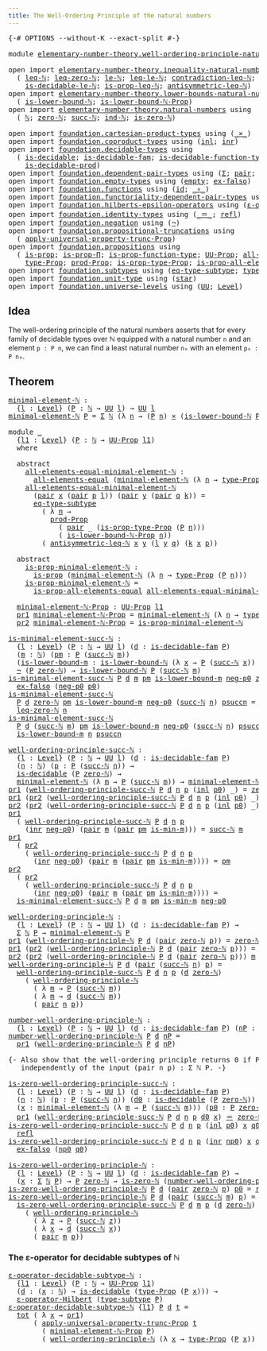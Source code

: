 ```yaml
---
title: The Well-Ordering Principle of the natural numbers
---
```


<pre class="Agda"><a id="76" class="Symbol">{-#</a> <a id="80" class="Keyword">OPTIONS</a> <a id="88" class="Pragma">--without-K</a> <a id="100" class="Pragma">--exact-split</a> <a id="114" class="Symbol">#-}</a>

<a id="119" class="Keyword">module</a> <a id="126" href="elementary-number-theory.well-ordering-principle-natural-numbers.html" class="Module">elementary-number-theory.well-ordering-principle-natural-numbers</a> <a id="191" class="Keyword">where</a>

<a id="198" class="Keyword">open</a> <a id="203" class="Keyword">import</a> <a id="210" href="elementary-number-theory.inequality-natural-numbers.html" class="Module">elementary-number-theory.inequality-natural-numbers</a> <a id="262" class="Keyword">using</a>
  <a id="270" class="Symbol">(</a> <a id="272" href="elementary-number-theory.inequality-natural-numbers.html#1662" class="Function">leq-ℕ</a><a id="277" class="Symbol">;</a> <a id="279" href="elementary-number-theory.inequality-natural-numbers.html#2294" class="Function">leq-zero-ℕ</a><a id="289" class="Symbol">;</a> <a id="291" href="elementary-number-theory.inequality-natural-numbers.html#2079" class="Function">le-ℕ</a><a id="295" class="Symbol">;</a> <a id="297" href="elementary-number-theory.inequality-natural-numbers.html#13281" class="Function">leq-le-ℕ</a><a id="305" class="Symbol">;</a> <a id="307" href="elementary-number-theory.inequality-natural-numbers.html#13013" class="Function">contradiction-leq-ℕ</a><a id="326" class="Symbol">;</a> <a id="328" href="elementary-number-theory.inequality-natural-numbers.html#3271" class="Function">is-decidable-leq-ℕ</a><a id="346" class="Symbol">;</a>
    <a id="352" href="elementary-number-theory.inequality-natural-numbers.html#12041" class="Function">is-decidable-le-ℕ</a><a id="369" class="Symbol">;</a> <a id="371" href="elementary-number-theory.inequality-natural-numbers.html#4090" class="Function">is-prop-leq-ℕ</a><a id="384" class="Symbol">;</a> <a id="386" href="elementary-number-theory.inequality-natural-numbers.html#4899" class="Function">antisymmetric-leq-ℕ</a><a id="405" class="Symbol">)</a>
<a id="407" class="Keyword">open</a> <a id="412" class="Keyword">import</a> <a id="419" href="elementary-number-theory.lower-bounds-natural-numbers.html" class="Module">elementary-number-theory.lower-bounds-natural-numbers</a> <a id="473" class="Keyword">using</a>
  <a id="481" class="Symbol">(</a> <a id="483" href="elementary-number-theory.lower-bounds-natural-numbers.html#740" class="Function">is-lower-bound-ℕ</a><a id="499" class="Symbol">;</a> <a id="501" href="elementary-number-theory.lower-bounds-natural-numbers.html#1155" class="Function">is-lower-bound-ℕ-Prop</a><a id="522" class="Symbol">)</a>
<a id="524" class="Keyword">open</a> <a id="529" class="Keyword">import</a> <a id="536" href="elementary-number-theory.natural-numbers.html" class="Module">elementary-number-theory.natural-numbers</a> <a id="577" class="Keyword">using</a>
  <a id="585" class="Symbol">(</a> <a id="587" href="elementary-number-theory.natural-numbers.html#1548" class="Datatype">ℕ</a><a id="588" class="Symbol">;</a> <a id="590" href="elementary-number-theory.natural-numbers.html#1569" class="InductiveConstructor">zero-ℕ</a><a id="596" class="Symbol">;</a> <a id="598" href="elementary-number-theory.natural-numbers.html#1582" class="InductiveConstructor">succ-ℕ</a><a id="604" class="Symbol">;</a> <a id="606" href="elementary-number-theory.natural-numbers.html#2371" class="Function">ind-ℕ</a><a id="611" class="Symbol">;</a> <a id="613" href="elementary-number-theory.natural-numbers.html#1846" class="Function">is-zero-ℕ</a><a id="622" class="Symbol">)</a>
  
<a id="627" class="Keyword">open</a> <a id="632" class="Keyword">import</a> <a id="639" href="foundation.cartesian-product-types.html" class="Module">foundation.cartesian-product-types</a> <a id="674" class="Keyword">using</a> <a id="680" class="Symbol">(</a><a id="681" href="foundation-core.cartesian-product-types.html#590" class="Function Operator">_×_</a><a id="684" class="Symbol">)</a>
<a id="686" class="Keyword">open</a> <a id="691" class="Keyword">import</a> <a id="698" href="foundation.coproduct-types.html" class="Module">foundation.coproduct-types</a> <a id="725" class="Keyword">using</a> <a id="731" class="Symbol">(</a><a id="732" href="foundation.coproduct-types.html#1249" class="InductiveConstructor">inl</a><a id="735" class="Symbol">;</a> <a id="737" href="foundation.coproduct-types.html#1267" class="InductiveConstructor">inr</a><a id="740" class="Symbol">)</a>
<a id="742" class="Keyword">open</a> <a id="747" class="Keyword">import</a> <a id="754" href="foundation.decidable-types.html" class="Module">foundation.decidable-types</a> <a id="781" class="Keyword">using</a>
  <a id="789" class="Symbol">(</a> <a id="791" href="foundation.decidable-types.html#1915" class="Function">is-decidable</a><a id="803" class="Symbol">;</a> <a id="805" href="foundation.decidable-types.html#1988" class="Function">is-decidable-fam</a><a id="821" class="Symbol">;</a> <a id="823" href="foundation.decidable-types.html#3975" class="Function">is-decidable-function-type</a><a id="849" class="Symbol">;</a>
    <a id="855" href="foundation.decidable-types.html#3314" class="Function">is-decidable-prod</a><a id="872" class="Symbol">)</a>
<a id="874" class="Keyword">open</a> <a id="879" class="Keyword">import</a> <a id="886" href="foundation.dependent-pair-types.html" class="Module">foundation.dependent-pair-types</a> <a id="918" class="Keyword">using</a> <a id="924" class="Symbol">(</a><a id="925" href="foundation-core.dependent-pair-types.html#515" class="Record">Σ</a><a id="926" class="Symbol">;</a> <a id="928" href="foundation-core.dependent-pair-types.html#588" class="InductiveConstructor">pair</a><a id="932" class="Symbol">;</a> <a id="934" href="foundation-core.dependent-pair-types.html#605" class="Field">pr1</a><a id="937" class="Symbol">;</a> <a id="939" href="foundation-core.dependent-pair-types.html#617" class="Field">pr2</a><a id="942" class="Symbol">)</a>
<a id="944" class="Keyword">open</a> <a id="949" class="Keyword">import</a> <a id="956" href="foundation.empty-types.html" class="Module">foundation.empty-types</a> <a id="979" class="Keyword">using</a> <a id="985" class="Symbol">(</a><a id="986" href="foundation-core.empty-types.html#1057" class="Datatype">empty</a><a id="991" class="Symbol">;</a> <a id="993" href="foundation-core.empty-types.html#1160" class="Function">ex-falso</a><a id="1001" class="Symbol">)</a>
<a id="1003" class="Keyword">open</a> <a id="1008" class="Keyword">import</a> <a id="1015" href="foundation.functions.html" class="Module">foundation.functions</a> <a id="1036" class="Keyword">using</a> <a id="1042" class="Symbol">(</a><a id="1043" href="foundation-core.functions.html#322" class="Function">id</a><a id="1045" class="Symbol">;</a> <a id="1047" href="foundation-core.functions.html#420" class="Function Operator">_∘_</a><a id="1050" class="Symbol">)</a>
<a id="1052" class="Keyword">open</a> <a id="1057" class="Keyword">import</a> <a id="1064" href="foundation.functoriality-dependent-pair-types.html" class="Module">foundation.functoriality-dependent-pair-types</a> <a id="1110" class="Keyword">using</a> <a id="1116" class="Symbol">(</a><a id="1117" href="foundation-core.functoriality-dependent-pair-types.html#1913" class="Function">tot</a><a id="1120" class="Symbol">)</a>
<a id="1122" class="Keyword">open</a> <a id="1127" class="Keyword">import</a> <a id="1134" href="foundation.hilberts-epsilon-operators.html" class="Module">foundation.hilberts-epsilon-operators</a> <a id="1172" class="Keyword">using</a> <a id="1178" class="Symbol">(</a><a id="1179" href="foundation.hilberts-epsilon-operators.html#675" class="Function">ε-operator-Hilbert</a><a id="1197" class="Symbol">)</a>
<a id="1199" class="Keyword">open</a> <a id="1204" class="Keyword">import</a> <a id="1211" href="foundation.identity-types.html" class="Module">foundation.identity-types</a> <a id="1237" class="Keyword">using</a> <a id="1243" class="Symbol">(</a><a id="1244" href="foundation-core.identity-types.html#1865" class="Function Operator">_＝_</a><a id="1247" class="Symbol">;</a> <a id="1249" href="foundation-core.identity-types.html#1820" class="InductiveConstructor">refl</a><a id="1253" class="Symbol">)</a>
<a id="1255" class="Keyword">open</a> <a id="1260" class="Keyword">import</a> <a id="1267" href="foundation.negation.html" class="Module">foundation.negation</a> <a id="1287" class="Keyword">using</a> <a id="1293" class="Symbol">(</a><a id="1294" href="foundation-core.negation.html#465" class="Function">¬</a><a id="1295" class="Symbol">)</a>
<a id="1297" class="Keyword">open</a> <a id="1302" class="Keyword">import</a> <a id="1309" href="foundation.propositional-truncations.html" class="Module">foundation.propositional-truncations</a> <a id="1346" class="Keyword">using</a>
  <a id="1354" class="Symbol">(</a> <a id="1356" href="foundation.propositional-truncations.html#5775" class="Function">apply-universal-property-trunc-Prop</a><a id="1391" class="Symbol">)</a>
<a id="1393" class="Keyword">open</a> <a id="1398" class="Keyword">import</a> <a id="1405" href="foundation.propositions.html" class="Module">foundation.propositions</a> <a id="1429" class="Keyword">using</a>
  <a id="1437" class="Symbol">(</a> <a id="1439" href="foundation-core.propositions.html#1309" class="Function">is-prop</a><a id="1446" class="Symbol">;</a> <a id="1448" href="foundation-core.propositions.html#6158" class="Function">is-prop-Π</a><a id="1457" class="Symbol">;</a> <a id="1459" href="foundation-core.propositions.html#7833" class="Function">is-prop-function-type</a><a id="1480" class="Symbol">;</a> <a id="1482" href="foundation-core.propositions.html#1393" class="Function">UU-Prop</a><a id="1489" class="Symbol">;</a> <a id="1491" href="foundation-core.propositions.html#2206" class="Function">all-elements-equal</a><a id="1509" class="Symbol">;</a>
    <a id="1515" href="foundation-core.propositions.html#1495" class="Function">type-Prop</a><a id="1524" class="Symbol">;</a> <a id="1526" href="foundation-core.propositions.html#5874" class="Function">prod-Prop</a><a id="1535" class="Symbol">;</a> <a id="1537" href="foundation-core.propositions.html#1562" class="Function">is-prop-type-Prop</a><a id="1554" class="Symbol">;</a> <a id="1556" href="foundation-core.propositions.html#2405" class="Function">is-prop-all-elements-equal</a><a id="1582" class="Symbol">)</a>
<a id="1584" class="Keyword">open</a> <a id="1589" class="Keyword">import</a> <a id="1596" href="foundation.subtypes.html" class="Module">foundation.subtypes</a> <a id="1616" class="Keyword">using</a> <a id="1622" class="Symbol">(</a><a id="1623" href="foundation-core.subtypes.html#3455" class="Function">eq-type-subtype</a><a id="1638" class="Symbol">;</a> <a id="1640" href="foundation-core.subtypes.html#2619" class="Function">type-subtype</a><a id="1652" class="Symbol">)</a>
<a id="1654" class="Keyword">open</a> <a id="1659" class="Keyword">import</a> <a id="1666" href="foundation.unit-type.html" class="Module">foundation.unit-type</a> <a id="1687" class="Keyword">using</a> <a id="1693" class="Symbol">(</a><a id="1694" href="foundation.unit-type.html#1108" class="InductiveConstructor">star</a><a id="1698" class="Symbol">)</a>
<a id="1700" class="Keyword">open</a> <a id="1705" class="Keyword">import</a> <a id="1712" href="foundation.universe-levels.html" class="Module">foundation.universe-levels</a> <a id="1739" class="Keyword">using</a> <a id="1745" class="Symbol">(</a><a id="1746" href="foundation-core.universe-levels.html#235" class="Primitive">UU</a><a id="1748" class="Symbol">;</a> <a id="1750" href="Agda.Primitive.html#597" class="Postulate">Level</a><a id="1755" class="Symbol">)</a>
</pre>
## Idea

The well-ordering principle of the natural numbers asserts that for every family of decidable types over ℕ equipped with a natural number `n` and an element `p : P n`, we can find a least natural number `n₀` with an element `p₀ : P n₀`. 

## Theorem

<pre class="Agda"><a id="minimal-element-ℕ"></a><a id="2030" href="elementary-number-theory.well-ordering-principle-natural-numbers.html#2030" class="Function">minimal-element-ℕ</a> <a id="2048" class="Symbol">:</a>
  <a id="2052" class="Symbol">{</a><a id="2053" href="elementary-number-theory.well-ordering-principle-natural-numbers.html#2053" class="Bound">l</a> <a id="2055" class="Symbol">:</a> <a id="2057" href="Agda.Primitive.html#597" class="Postulate">Level</a><a id="2062" class="Symbol">}</a> <a id="2064" class="Symbol">(</a><a id="2065" href="elementary-number-theory.well-ordering-principle-natural-numbers.html#2065" class="Bound">P</a> <a id="2067" class="Symbol">:</a> <a id="2069" href="elementary-number-theory.natural-numbers.html#1548" class="Datatype">ℕ</a> <a id="2071" class="Symbol">→</a> <a id="2073" href="foundation-core.universe-levels.html#235" class="Primitive">UU</a> <a id="2076" href="elementary-number-theory.well-ordering-principle-natural-numbers.html#2053" class="Bound">l</a><a id="2077" class="Symbol">)</a> <a id="2079" class="Symbol">→</a> <a id="2081" href="foundation-core.universe-levels.html#235" class="Primitive">UU</a> <a id="2084" href="elementary-number-theory.well-ordering-principle-natural-numbers.html#2053" class="Bound">l</a>
<a id="2086" href="elementary-number-theory.well-ordering-principle-natural-numbers.html#2030" class="Function">minimal-element-ℕ</a> <a id="2104" href="elementary-number-theory.well-ordering-principle-natural-numbers.html#2104" class="Bound">P</a> <a id="2106" class="Symbol">=</a> <a id="2108" href="foundation-core.dependent-pair-types.html#515" class="Record">Σ</a> <a id="2110" href="elementary-number-theory.natural-numbers.html#1548" class="Datatype">ℕ</a> <a id="2112" class="Symbol">(λ</a> <a id="2115" href="elementary-number-theory.well-ordering-principle-natural-numbers.html#2115" class="Bound">n</a> <a id="2117" class="Symbol">→</a> <a id="2119" class="Symbol">(</a><a id="2120" href="elementary-number-theory.well-ordering-principle-natural-numbers.html#2104" class="Bound">P</a> <a id="2122" href="elementary-number-theory.well-ordering-principle-natural-numbers.html#2115" class="Bound">n</a><a id="2123" class="Symbol">)</a> <a id="2125" href="foundation-core.cartesian-product-types.html#590" class="Function Operator">×</a> <a id="2127" class="Symbol">(</a><a id="2128" href="elementary-number-theory.lower-bounds-natural-numbers.html#740" class="Function">is-lower-bound-ℕ</a> <a id="2145" href="elementary-number-theory.well-ordering-principle-natural-numbers.html#2104" class="Bound">P</a> <a id="2147" href="elementary-number-theory.well-ordering-principle-natural-numbers.html#2115" class="Bound">n</a><a id="2148" class="Symbol">))</a>

<a id="2152" class="Keyword">module</a> <a id="2159" href="elementary-number-theory.well-ordering-principle-natural-numbers.html#2159" class="Module">_</a>
  <a id="2163" class="Symbol">{</a><a id="2164" href="elementary-number-theory.well-ordering-principle-natural-numbers.html#2164" class="Bound">l1</a> <a id="2167" class="Symbol">:</a> <a id="2169" href="Agda.Primitive.html#597" class="Postulate">Level</a><a id="2174" class="Symbol">}</a> <a id="2176" class="Symbol">(</a><a id="2177" href="elementary-number-theory.well-ordering-principle-natural-numbers.html#2177" class="Bound">P</a> <a id="2179" class="Symbol">:</a> <a id="2181" href="elementary-number-theory.natural-numbers.html#1548" class="Datatype">ℕ</a> <a id="2183" class="Symbol">→</a> <a id="2185" href="foundation-core.propositions.html#1393" class="Function">UU-Prop</a> <a id="2193" href="elementary-number-theory.well-ordering-principle-natural-numbers.html#2164" class="Bound">l1</a><a id="2195" class="Symbol">)</a>
  <a id="2199" class="Keyword">where</a>

  <a id="2208" class="Keyword">abstract</a>
    <a id="2221" href="elementary-number-theory.well-ordering-principle-natural-numbers.html#2221" class="Function">all-elements-equal-minimal-element-ℕ</a> <a id="2258" class="Symbol">:</a>
      <a id="2266" href="foundation-core.propositions.html#2206" class="Function">all-elements-equal</a> <a id="2285" class="Symbol">(</a><a id="2286" href="elementary-number-theory.well-ordering-principle-natural-numbers.html#2030" class="Function">minimal-element-ℕ</a> <a id="2304" class="Symbol">(λ</a> <a id="2307" href="elementary-number-theory.well-ordering-principle-natural-numbers.html#2307" class="Bound">n</a> <a id="2309" class="Symbol">→</a> <a id="2311" href="foundation-core.propositions.html#1495" class="Function">type-Prop</a> <a id="2321" class="Symbol">(</a><a id="2322" href="elementary-number-theory.well-ordering-principle-natural-numbers.html#2177" class="Bound">P</a> <a id="2324" href="elementary-number-theory.well-ordering-principle-natural-numbers.html#2307" class="Bound">n</a><a id="2325" class="Symbol">)))</a>
    <a id="2333" href="elementary-number-theory.well-ordering-principle-natural-numbers.html#2221" class="Function">all-elements-equal-minimal-element-ℕ</a>
      <a id="2376" class="Symbol">(</a><a id="2377" href="foundation-core.dependent-pair-types.html#588" class="InductiveConstructor">pair</a> <a id="2382" href="elementary-number-theory.well-ordering-principle-natural-numbers.html#2382" class="Bound">x</a> <a id="2384" class="Symbol">(</a><a id="2385" href="foundation-core.dependent-pair-types.html#588" class="InductiveConstructor">pair</a> <a id="2390" href="elementary-number-theory.well-ordering-principle-natural-numbers.html#2390" class="Bound">p</a> <a id="2392" href="elementary-number-theory.well-ordering-principle-natural-numbers.html#2392" class="Bound">l</a><a id="2393" class="Symbol">))</a> <a id="2396" class="Symbol">(</a><a id="2397" href="foundation-core.dependent-pair-types.html#588" class="InductiveConstructor">pair</a> <a id="2402" href="elementary-number-theory.well-ordering-principle-natural-numbers.html#2402" class="Bound">y</a> <a id="2404" class="Symbol">(</a><a id="2405" href="foundation-core.dependent-pair-types.html#588" class="InductiveConstructor">pair</a> <a id="2410" href="elementary-number-theory.well-ordering-principle-natural-numbers.html#2410" class="Bound">q</a> <a id="2412" href="elementary-number-theory.well-ordering-principle-natural-numbers.html#2412" class="Bound">k</a><a id="2413" class="Symbol">))</a> <a id="2416" class="Symbol">=</a>
      <a id="2424" href="foundation-core.subtypes.html#3455" class="Function">eq-type-subtype</a>
        <a id="2448" class="Symbol">(</a> <a id="2450" class="Symbol">λ</a> <a id="2452" href="elementary-number-theory.well-ordering-principle-natural-numbers.html#2452" class="Bound">n</a> <a id="2454" class="Symbol">→</a>
          <a id="2466" href="foundation-core.propositions.html#5874" class="Function">prod-Prop</a>
            <a id="2488" class="Symbol">(</a> <a id="2490" href="foundation-core.dependent-pair-types.html#588" class="InductiveConstructor">pair</a> <a id="2495" class="Symbol">_</a> <a id="2497" class="Symbol">(</a><a id="2498" href="foundation-core.propositions.html#1562" class="Function">is-prop-type-Prop</a> <a id="2516" class="Symbol">(</a><a id="2517" href="elementary-number-theory.well-ordering-principle-natural-numbers.html#2177" class="Bound">P</a> <a id="2519" href="elementary-number-theory.well-ordering-principle-natural-numbers.html#2452" class="Bound">n</a><a id="2520" class="Symbol">)))</a>
            <a id="2536" class="Symbol">(</a> <a id="2538" href="elementary-number-theory.lower-bounds-natural-numbers.html#1155" class="Function">is-lower-bound-ℕ-Prop</a> <a id="2560" href="elementary-number-theory.well-ordering-principle-natural-numbers.html#2452" class="Bound">n</a><a id="2561" class="Symbol">))</a>
        <a id="2572" class="Symbol">(</a> <a id="2574" href="elementary-number-theory.inequality-natural-numbers.html#4899" class="Function">antisymmetric-leq-ℕ</a> <a id="2594" href="elementary-number-theory.well-ordering-principle-natural-numbers.html#2382" class="Bound">x</a> <a id="2596" href="elementary-number-theory.well-ordering-principle-natural-numbers.html#2402" class="Bound">y</a> <a id="2598" class="Symbol">(</a><a id="2599" href="elementary-number-theory.well-ordering-principle-natural-numbers.html#2392" class="Bound">l</a> <a id="2601" href="elementary-number-theory.well-ordering-principle-natural-numbers.html#2402" class="Bound">y</a> <a id="2603" href="elementary-number-theory.well-ordering-principle-natural-numbers.html#2410" class="Bound">q</a><a id="2604" class="Symbol">)</a> <a id="2606" class="Symbol">(</a><a id="2607" href="elementary-number-theory.well-ordering-principle-natural-numbers.html#2412" class="Bound">k</a> <a id="2609" href="elementary-number-theory.well-ordering-principle-natural-numbers.html#2382" class="Bound">x</a> <a id="2611" href="elementary-number-theory.well-ordering-principle-natural-numbers.html#2390" class="Bound">p</a><a id="2612" class="Symbol">))</a>

  <a id="2618" class="Keyword">abstract</a>
    <a id="2631" href="elementary-number-theory.well-ordering-principle-natural-numbers.html#2631" class="Function">is-prop-minimal-element-ℕ</a> <a id="2657" class="Symbol">:</a>
      <a id="2665" href="foundation-core.propositions.html#1309" class="Function">is-prop</a> <a id="2673" class="Symbol">(</a><a id="2674" href="elementary-number-theory.well-ordering-principle-natural-numbers.html#2030" class="Function">minimal-element-ℕ</a> <a id="2692" class="Symbol">(λ</a> <a id="2695" href="elementary-number-theory.well-ordering-principle-natural-numbers.html#2695" class="Bound">n</a> <a id="2697" class="Symbol">→</a> <a id="2699" href="foundation-core.propositions.html#1495" class="Function">type-Prop</a> <a id="2709" class="Symbol">(</a><a id="2710" href="elementary-number-theory.well-ordering-principle-natural-numbers.html#2177" class="Bound">P</a> <a id="2712" href="elementary-number-theory.well-ordering-principle-natural-numbers.html#2695" class="Bound">n</a><a id="2713" class="Symbol">)))</a>
    <a id="2721" href="elementary-number-theory.well-ordering-principle-natural-numbers.html#2631" class="Function">is-prop-minimal-element-ℕ</a> <a id="2747" class="Symbol">=</a>
      <a id="2755" href="foundation-core.propositions.html#2405" class="Function">is-prop-all-elements-equal</a> <a id="2782" href="elementary-number-theory.well-ordering-principle-natural-numbers.html#2221" class="Function">all-elements-equal-minimal-element-ℕ</a>

  <a id="2822" href="elementary-number-theory.well-ordering-principle-natural-numbers.html#2822" class="Function">minimal-element-ℕ-Prop</a> <a id="2845" class="Symbol">:</a> <a id="2847" href="foundation-core.propositions.html#1393" class="Function">UU-Prop</a> <a id="2855" href="elementary-number-theory.well-ordering-principle-natural-numbers.html#2164" class="Bound">l1</a>
  <a id="2860" href="foundation-core.dependent-pair-types.html#605" class="Field">pr1</a> <a id="2864" href="elementary-number-theory.well-ordering-principle-natural-numbers.html#2822" class="Function">minimal-element-ℕ-Prop</a> <a id="2887" class="Symbol">=</a> <a id="2889" href="elementary-number-theory.well-ordering-principle-natural-numbers.html#2030" class="Function">minimal-element-ℕ</a> <a id="2907" class="Symbol">(λ</a> <a id="2910" href="elementary-number-theory.well-ordering-principle-natural-numbers.html#2910" class="Bound">n</a> <a id="2912" class="Symbol">→</a> <a id="2914" href="foundation-core.propositions.html#1495" class="Function">type-Prop</a> <a id="2924" class="Symbol">(</a><a id="2925" href="elementary-number-theory.well-ordering-principle-natural-numbers.html#2177" class="Bound">P</a> <a id="2927" href="elementary-number-theory.well-ordering-principle-natural-numbers.html#2910" class="Bound">n</a><a id="2928" class="Symbol">))</a>
  <a id="2933" href="foundation-core.dependent-pair-types.html#617" class="Field">pr2</a> <a id="2937" href="elementary-number-theory.well-ordering-principle-natural-numbers.html#2822" class="Function">minimal-element-ℕ-Prop</a> <a id="2960" class="Symbol">=</a> <a id="2962" href="elementary-number-theory.well-ordering-principle-natural-numbers.html#2631" class="Function">is-prop-minimal-element-ℕ</a>

<a id="is-minimal-element-succ-ℕ"></a><a id="2989" href="elementary-number-theory.well-ordering-principle-natural-numbers.html#2989" class="Function">is-minimal-element-succ-ℕ</a> <a id="3015" class="Symbol">:</a>
  <a id="3019" class="Symbol">{</a><a id="3020" href="elementary-number-theory.well-ordering-principle-natural-numbers.html#3020" class="Bound">l</a> <a id="3022" class="Symbol">:</a> <a id="3024" href="Agda.Primitive.html#597" class="Postulate">Level</a><a id="3029" class="Symbol">}</a> <a id="3031" class="Symbol">(</a><a id="3032" href="elementary-number-theory.well-ordering-principle-natural-numbers.html#3032" class="Bound">P</a> <a id="3034" class="Symbol">:</a> <a id="3036" href="elementary-number-theory.natural-numbers.html#1548" class="Datatype">ℕ</a> <a id="3038" class="Symbol">→</a> <a id="3040" href="foundation-core.universe-levels.html#235" class="Primitive">UU</a> <a id="3043" href="elementary-number-theory.well-ordering-principle-natural-numbers.html#3020" class="Bound">l</a><a id="3044" class="Symbol">)</a> <a id="3046" class="Symbol">(</a><a id="3047" href="elementary-number-theory.well-ordering-principle-natural-numbers.html#3047" class="Bound">d</a> <a id="3049" class="Symbol">:</a> <a id="3051" href="foundation.decidable-types.html#1988" class="Function">is-decidable-fam</a> <a id="3068" href="elementary-number-theory.well-ordering-principle-natural-numbers.html#3032" class="Bound">P</a><a id="3069" class="Symbol">)</a>
  <a id="3073" class="Symbol">(</a><a id="3074" href="elementary-number-theory.well-ordering-principle-natural-numbers.html#3074" class="Bound">m</a> <a id="3076" class="Symbol">:</a> <a id="3078" href="elementary-number-theory.natural-numbers.html#1548" class="Datatype">ℕ</a><a id="3079" class="Symbol">)</a> <a id="3081" class="Symbol">(</a><a id="3082" href="elementary-number-theory.well-ordering-principle-natural-numbers.html#3082" class="Bound">pm</a> <a id="3085" class="Symbol">:</a> <a id="3087" href="elementary-number-theory.well-ordering-principle-natural-numbers.html#3032" class="Bound">P</a> <a id="3089" class="Symbol">(</a><a id="3090" href="elementary-number-theory.natural-numbers.html#1582" class="InductiveConstructor">succ-ℕ</a> <a id="3097" href="elementary-number-theory.well-ordering-principle-natural-numbers.html#3074" class="Bound">m</a><a id="3098" class="Symbol">))</a>
  <a id="3103" class="Symbol">(</a><a id="3104" href="elementary-number-theory.well-ordering-principle-natural-numbers.html#3104" class="Bound">is-lower-bound-m</a> <a id="3121" class="Symbol">:</a> <a id="3123" href="elementary-number-theory.lower-bounds-natural-numbers.html#740" class="Function">is-lower-bound-ℕ</a> <a id="3140" class="Symbol">(λ</a> <a id="3143" href="elementary-number-theory.well-ordering-principle-natural-numbers.html#3143" class="Bound">x</a> <a id="3145" class="Symbol">→</a> <a id="3147" href="elementary-number-theory.well-ordering-principle-natural-numbers.html#3032" class="Bound">P</a> <a id="3149" class="Symbol">(</a><a id="3150" href="elementary-number-theory.natural-numbers.html#1582" class="InductiveConstructor">succ-ℕ</a> <a id="3157" href="elementary-number-theory.well-ordering-principle-natural-numbers.html#3143" class="Bound">x</a><a id="3158" class="Symbol">))</a> <a id="3161" href="elementary-number-theory.well-ordering-principle-natural-numbers.html#3074" class="Bound">m</a><a id="3162" class="Symbol">)</a> <a id="3164" class="Symbol">→</a>
  <a id="3168" href="foundation-core.negation.html#465" class="Function">¬</a> <a id="3170" class="Symbol">(</a><a id="3171" href="elementary-number-theory.well-ordering-principle-natural-numbers.html#3032" class="Bound">P</a> <a id="3173" href="elementary-number-theory.natural-numbers.html#1569" class="InductiveConstructor">zero-ℕ</a><a id="3179" class="Symbol">)</a> <a id="3181" class="Symbol">→</a> <a id="3183" href="elementary-number-theory.lower-bounds-natural-numbers.html#740" class="Function">is-lower-bound-ℕ</a> <a id="3200" href="elementary-number-theory.well-ordering-principle-natural-numbers.html#3032" class="Bound">P</a> <a id="3202" class="Symbol">(</a><a id="3203" href="elementary-number-theory.natural-numbers.html#1582" class="InductiveConstructor">succ-ℕ</a> <a id="3210" href="elementary-number-theory.well-ordering-principle-natural-numbers.html#3074" class="Bound">m</a><a id="3211" class="Symbol">)</a>
<a id="3213" href="elementary-number-theory.well-ordering-principle-natural-numbers.html#2989" class="Function">is-minimal-element-succ-ℕ</a> <a id="3239" href="elementary-number-theory.well-ordering-principle-natural-numbers.html#3239" class="Bound">P</a> <a id="3241" href="elementary-number-theory.well-ordering-principle-natural-numbers.html#3241" class="Bound">d</a> <a id="3243" href="elementary-number-theory.well-ordering-principle-natural-numbers.html#3243" class="Bound">m</a> <a id="3245" href="elementary-number-theory.well-ordering-principle-natural-numbers.html#3245" class="Bound">pm</a> <a id="3248" href="elementary-number-theory.well-ordering-principle-natural-numbers.html#3248" class="Bound">is-lower-bound-m</a> <a id="3265" href="elementary-number-theory.well-ordering-principle-natural-numbers.html#3265" class="Bound">neg-p0</a> <a id="3272" href="elementary-number-theory.natural-numbers.html#1569" class="InductiveConstructor">zero-ℕ</a> <a id="3279" href="elementary-number-theory.well-ordering-principle-natural-numbers.html#3279" class="Bound">p0</a> <a id="3282" class="Symbol">=</a>
  <a id="3286" href="foundation-core.empty-types.html#1160" class="Function">ex-falso</a> <a id="3295" class="Symbol">(</a><a id="3296" href="elementary-number-theory.well-ordering-principle-natural-numbers.html#3265" class="Bound">neg-p0</a> <a id="3303" href="elementary-number-theory.well-ordering-principle-natural-numbers.html#3279" class="Bound">p0</a><a id="3305" class="Symbol">)</a>
<a id="3307" href="elementary-number-theory.well-ordering-principle-natural-numbers.html#2989" class="Function">is-minimal-element-succ-ℕ</a>
  <a id="3335" href="elementary-number-theory.well-ordering-principle-natural-numbers.html#3335" class="Bound">P</a> <a id="3337" href="elementary-number-theory.well-ordering-principle-natural-numbers.html#3337" class="Bound">d</a> <a id="3339" href="elementary-number-theory.natural-numbers.html#1569" class="InductiveConstructor">zero-ℕ</a> <a id="3346" href="elementary-number-theory.well-ordering-principle-natural-numbers.html#3346" class="Bound">pm</a> <a id="3349" href="elementary-number-theory.well-ordering-principle-natural-numbers.html#3349" class="Bound">is-lower-bound-m</a> <a id="3366" href="elementary-number-theory.well-ordering-principle-natural-numbers.html#3366" class="Bound">neg-p0</a> <a id="3373" class="Symbol">(</a><a id="3374" href="elementary-number-theory.natural-numbers.html#1582" class="InductiveConstructor">succ-ℕ</a> <a id="3381" href="elementary-number-theory.well-ordering-principle-natural-numbers.html#3381" class="Bound">n</a><a id="3382" class="Symbol">)</a> <a id="3384" href="elementary-number-theory.well-ordering-principle-natural-numbers.html#3384" class="Bound">psuccn</a> <a id="3391" class="Symbol">=</a>
  <a id="3395" href="elementary-number-theory.inequality-natural-numbers.html#2294" class="Function">leq-zero-ℕ</a> <a id="3406" href="elementary-number-theory.well-ordering-principle-natural-numbers.html#3381" class="Bound">n</a>
<a id="3408" href="elementary-number-theory.well-ordering-principle-natural-numbers.html#2989" class="Function">is-minimal-element-succ-ℕ</a>
  <a id="3436" href="elementary-number-theory.well-ordering-principle-natural-numbers.html#3436" class="Bound">P</a> <a id="3438" href="elementary-number-theory.well-ordering-principle-natural-numbers.html#3438" class="Bound">d</a> <a id="3440" class="Symbol">(</a><a id="3441" href="elementary-number-theory.natural-numbers.html#1582" class="InductiveConstructor">succ-ℕ</a> <a id="3448" href="elementary-number-theory.well-ordering-principle-natural-numbers.html#3448" class="Bound">m</a><a id="3449" class="Symbol">)</a> <a id="3451" href="elementary-number-theory.well-ordering-principle-natural-numbers.html#3451" class="Bound">pm</a> <a id="3454" href="elementary-number-theory.well-ordering-principle-natural-numbers.html#3454" class="Bound">is-lower-bound-m</a> <a id="3471" href="elementary-number-theory.well-ordering-principle-natural-numbers.html#3471" class="Bound">neg-p0</a> <a id="3478" class="Symbol">(</a><a id="3479" href="elementary-number-theory.natural-numbers.html#1582" class="InductiveConstructor">succ-ℕ</a> <a id="3486" href="elementary-number-theory.well-ordering-principle-natural-numbers.html#3486" class="Bound">n</a><a id="3487" class="Symbol">)</a> <a id="3489" href="elementary-number-theory.well-ordering-principle-natural-numbers.html#3489" class="Bound">psuccn</a> <a id="3496" class="Symbol">=</a>
  <a id="3500" href="elementary-number-theory.well-ordering-principle-natural-numbers.html#3454" class="Bound">is-lower-bound-m</a> <a id="3517" href="elementary-number-theory.well-ordering-principle-natural-numbers.html#3486" class="Bound">n</a> <a id="3519" href="elementary-number-theory.well-ordering-principle-natural-numbers.html#3489" class="Bound">psuccn</a>

<a id="well-ordering-principle-succ-ℕ"></a><a id="3527" href="elementary-number-theory.well-ordering-principle-natural-numbers.html#3527" class="Function">well-ordering-principle-succ-ℕ</a> <a id="3558" class="Symbol">:</a>
  <a id="3562" class="Symbol">{</a><a id="3563" href="elementary-number-theory.well-ordering-principle-natural-numbers.html#3563" class="Bound">l</a> <a id="3565" class="Symbol">:</a> <a id="3567" href="Agda.Primitive.html#597" class="Postulate">Level</a><a id="3572" class="Symbol">}</a> <a id="3574" class="Symbol">(</a><a id="3575" href="elementary-number-theory.well-ordering-principle-natural-numbers.html#3575" class="Bound">P</a> <a id="3577" class="Symbol">:</a> <a id="3579" href="elementary-number-theory.natural-numbers.html#1548" class="Datatype">ℕ</a> <a id="3581" class="Symbol">→</a> <a id="3583" href="foundation-core.universe-levels.html#235" class="Primitive">UU</a> <a id="3586" href="elementary-number-theory.well-ordering-principle-natural-numbers.html#3563" class="Bound">l</a><a id="3587" class="Symbol">)</a> <a id="3589" class="Symbol">(</a><a id="3590" href="elementary-number-theory.well-ordering-principle-natural-numbers.html#3590" class="Bound">d</a> <a id="3592" class="Symbol">:</a> <a id="3594" href="foundation.decidable-types.html#1988" class="Function">is-decidable-fam</a> <a id="3611" href="elementary-number-theory.well-ordering-principle-natural-numbers.html#3575" class="Bound">P</a><a id="3612" class="Symbol">)</a>
  <a id="3616" class="Symbol">(</a><a id="3617" href="elementary-number-theory.well-ordering-principle-natural-numbers.html#3617" class="Bound">n</a> <a id="3619" class="Symbol">:</a> <a id="3621" href="elementary-number-theory.natural-numbers.html#1548" class="Datatype">ℕ</a><a id="3622" class="Symbol">)</a> <a id="3624" class="Symbol">(</a><a id="3625" href="elementary-number-theory.well-ordering-principle-natural-numbers.html#3625" class="Bound">p</a> <a id="3627" class="Symbol">:</a> <a id="3629" href="elementary-number-theory.well-ordering-principle-natural-numbers.html#3575" class="Bound">P</a> <a id="3631" class="Symbol">(</a><a id="3632" href="elementary-number-theory.natural-numbers.html#1582" class="InductiveConstructor">succ-ℕ</a> <a id="3639" href="elementary-number-theory.well-ordering-principle-natural-numbers.html#3617" class="Bound">n</a><a id="3640" class="Symbol">))</a> <a id="3643" class="Symbol">→</a>
  <a id="3647" href="foundation.decidable-types.html#1915" class="Function">is-decidable</a> <a id="3660" class="Symbol">(</a><a id="3661" href="elementary-number-theory.well-ordering-principle-natural-numbers.html#3575" class="Bound">P</a> <a id="3663" href="elementary-number-theory.natural-numbers.html#1569" class="InductiveConstructor">zero-ℕ</a><a id="3669" class="Symbol">)</a> <a id="3671" class="Symbol">→</a>
  <a id="3675" href="elementary-number-theory.well-ordering-principle-natural-numbers.html#2030" class="Function">minimal-element-ℕ</a> <a id="3693" class="Symbol">(λ</a> <a id="3696" href="elementary-number-theory.well-ordering-principle-natural-numbers.html#3696" class="Bound">m</a> <a id="3698" class="Symbol">→</a> <a id="3700" href="elementary-number-theory.well-ordering-principle-natural-numbers.html#3575" class="Bound">P</a> <a id="3702" class="Symbol">(</a><a id="3703" href="elementary-number-theory.natural-numbers.html#1582" class="InductiveConstructor">succ-ℕ</a> <a id="3710" href="elementary-number-theory.well-ordering-principle-natural-numbers.html#3696" class="Bound">m</a><a id="3711" class="Symbol">))</a> <a id="3714" class="Symbol">→</a> <a id="3716" href="elementary-number-theory.well-ordering-principle-natural-numbers.html#2030" class="Function">minimal-element-ℕ</a> <a id="3734" href="elementary-number-theory.well-ordering-principle-natural-numbers.html#3575" class="Bound">P</a>
<a id="3736" href="foundation-core.dependent-pair-types.html#605" class="Field">pr1</a> <a id="3740" class="Symbol">(</a><a id="3741" href="elementary-number-theory.well-ordering-principle-natural-numbers.html#3527" class="Function">well-ordering-principle-succ-ℕ</a> <a id="3772" href="elementary-number-theory.well-ordering-principle-natural-numbers.html#3772" class="Bound">P</a> <a id="3774" href="elementary-number-theory.well-ordering-principle-natural-numbers.html#3774" class="Bound">d</a> <a id="3776" href="elementary-number-theory.well-ordering-principle-natural-numbers.html#3776" class="Bound">n</a> <a id="3778" href="elementary-number-theory.well-ordering-principle-natural-numbers.html#3778" class="Bound">p</a> <a id="3780" class="Symbol">(</a><a id="3781" href="foundation.coproduct-types.html#1249" class="InductiveConstructor">inl</a> <a id="3785" href="elementary-number-theory.well-ordering-principle-natural-numbers.html#3785" class="Bound">p0</a><a id="3787" class="Symbol">)</a> <a id="3789" class="Symbol">_)</a> <a id="3792" class="Symbol">=</a> <a id="3794" href="elementary-number-theory.natural-numbers.html#1569" class="InductiveConstructor">zero-ℕ</a>
<a id="3801" href="foundation-core.dependent-pair-types.html#605" class="Field">pr1</a> <a id="3805" class="Symbol">(</a><a id="3806" href="foundation-core.dependent-pair-types.html#617" class="Field">pr2</a> <a id="3810" class="Symbol">(</a><a id="3811" href="elementary-number-theory.well-ordering-principle-natural-numbers.html#3527" class="Function">well-ordering-principle-succ-ℕ</a> <a id="3842" href="elementary-number-theory.well-ordering-principle-natural-numbers.html#3842" class="Bound">P</a> <a id="3844" href="elementary-number-theory.well-ordering-principle-natural-numbers.html#3844" class="Bound">d</a> <a id="3846" href="elementary-number-theory.well-ordering-principle-natural-numbers.html#3846" class="Bound">n</a> <a id="3848" href="elementary-number-theory.well-ordering-principle-natural-numbers.html#3848" class="Bound">p</a> <a id="3850" class="Symbol">(</a><a id="3851" href="foundation.coproduct-types.html#1249" class="InductiveConstructor">inl</a> <a id="3855" href="elementary-number-theory.well-ordering-principle-natural-numbers.html#3855" class="Bound">p0</a><a id="3857" class="Symbol">)</a> <a id="3859" class="Symbol">_))</a> <a id="3863" class="Symbol">=</a> <a id="3865" href="elementary-number-theory.well-ordering-principle-natural-numbers.html#3855" class="Bound">p0</a>
<a id="3868" href="foundation-core.dependent-pair-types.html#617" class="Field">pr2</a> <a id="3872" class="Symbol">(</a><a id="3873" href="foundation-core.dependent-pair-types.html#617" class="Field">pr2</a> <a id="3877" class="Symbol">(</a><a id="3878" href="elementary-number-theory.well-ordering-principle-natural-numbers.html#3527" class="Function">well-ordering-principle-succ-ℕ</a> <a id="3909" href="elementary-number-theory.well-ordering-principle-natural-numbers.html#3909" class="Bound">P</a> <a id="3911" href="elementary-number-theory.well-ordering-principle-natural-numbers.html#3911" class="Bound">d</a> <a id="3913" href="elementary-number-theory.well-ordering-principle-natural-numbers.html#3913" class="Bound">n</a> <a id="3915" href="elementary-number-theory.well-ordering-principle-natural-numbers.html#3915" class="Bound">p</a> <a id="3917" class="Symbol">(</a><a id="3918" href="foundation.coproduct-types.html#1249" class="InductiveConstructor">inl</a> <a id="3922" href="elementary-number-theory.well-ordering-principle-natural-numbers.html#3922" class="Bound">p0</a><a id="3924" class="Symbol">)</a> <a id="3926" class="Symbol">_))</a> <a id="3930" href="elementary-number-theory.well-ordering-principle-natural-numbers.html#3930" class="Bound">m</a> <a id="3932" href="elementary-number-theory.well-ordering-principle-natural-numbers.html#3932" class="Bound">q</a> <a id="3934" class="Symbol">=</a> <a id="3936" href="elementary-number-theory.inequality-natural-numbers.html#2294" class="Function">leq-zero-ℕ</a> <a id="3947" href="elementary-number-theory.well-ordering-principle-natural-numbers.html#3930" class="Bound">m</a>
<a id="3949" href="foundation-core.dependent-pair-types.html#605" class="Field">pr1</a>
  <a id="3955" class="Symbol">(</a> <a id="3957" href="elementary-number-theory.well-ordering-principle-natural-numbers.html#3527" class="Function">well-ordering-principle-succ-ℕ</a> <a id="3988" href="elementary-number-theory.well-ordering-principle-natural-numbers.html#3988" class="Bound">P</a> <a id="3990" href="elementary-number-theory.well-ordering-principle-natural-numbers.html#3990" class="Bound">d</a> <a id="3992" href="elementary-number-theory.well-ordering-principle-natural-numbers.html#3992" class="Bound">n</a> <a id="3994" href="elementary-number-theory.well-ordering-principle-natural-numbers.html#3994" class="Bound">p</a>
    <a id="4000" class="Symbol">(</a><a id="4001" href="foundation.coproduct-types.html#1267" class="InductiveConstructor">inr</a> <a id="4005" href="elementary-number-theory.well-ordering-principle-natural-numbers.html#4005" class="Bound">neg-p0</a><a id="4011" class="Symbol">)</a> <a id="4013" class="Symbol">(</a><a id="4014" href="foundation-core.dependent-pair-types.html#588" class="InductiveConstructor">pair</a> <a id="4019" href="elementary-number-theory.well-ordering-principle-natural-numbers.html#4019" class="Bound">m</a> <a id="4021" class="Symbol">(</a><a id="4022" href="foundation-core.dependent-pair-types.html#588" class="InductiveConstructor">pair</a> <a id="4027" href="elementary-number-theory.well-ordering-principle-natural-numbers.html#4027" class="Bound">pm</a> <a id="4030" href="elementary-number-theory.well-ordering-principle-natural-numbers.html#4030" class="Bound">is-min-m</a><a id="4038" class="Symbol">)))</a> <a id="4042" class="Symbol">=</a> <a id="4044" href="elementary-number-theory.natural-numbers.html#1582" class="InductiveConstructor">succ-ℕ</a> <a id="4051" href="elementary-number-theory.well-ordering-principle-natural-numbers.html#4019" class="Bound">m</a>
<a id="4053" href="foundation-core.dependent-pair-types.html#605" class="Field">pr1</a>
  <a id="4059" class="Symbol">(</a> <a id="4061" href="foundation-core.dependent-pair-types.html#617" class="Field">pr2</a>
    <a id="4069" class="Symbol">(</a> <a id="4071" href="elementary-number-theory.well-ordering-principle-natural-numbers.html#3527" class="Function">well-ordering-principle-succ-ℕ</a> <a id="4102" href="elementary-number-theory.well-ordering-principle-natural-numbers.html#4102" class="Bound">P</a> <a id="4104" href="elementary-number-theory.well-ordering-principle-natural-numbers.html#4104" class="Bound">d</a> <a id="4106" href="elementary-number-theory.well-ordering-principle-natural-numbers.html#4106" class="Bound">n</a> <a id="4108" href="elementary-number-theory.well-ordering-principle-natural-numbers.html#4108" class="Bound">p</a>
      <a id="4116" class="Symbol">(</a><a id="4117" href="foundation.coproduct-types.html#1267" class="InductiveConstructor">inr</a> <a id="4121" href="elementary-number-theory.well-ordering-principle-natural-numbers.html#4121" class="Bound">neg-p0</a><a id="4127" class="Symbol">)</a> <a id="4129" class="Symbol">(</a><a id="4130" href="foundation-core.dependent-pair-types.html#588" class="InductiveConstructor">pair</a> <a id="4135" href="elementary-number-theory.well-ordering-principle-natural-numbers.html#4135" class="Bound">m</a> <a id="4137" class="Symbol">(</a><a id="4138" href="foundation-core.dependent-pair-types.html#588" class="InductiveConstructor">pair</a> <a id="4143" href="elementary-number-theory.well-ordering-principle-natural-numbers.html#4143" class="Bound">pm</a> <a id="4146" href="elementary-number-theory.well-ordering-principle-natural-numbers.html#4146" class="Bound">is-min-m</a><a id="4154" class="Symbol">))))</a> <a id="4159" class="Symbol">=</a> <a id="4161" href="elementary-number-theory.well-ordering-principle-natural-numbers.html#4143" class="Bound">pm</a>
<a id="4164" href="foundation-core.dependent-pair-types.html#617" class="Field">pr2</a>
  <a id="4170" class="Symbol">(</a> <a id="4172" href="foundation-core.dependent-pair-types.html#617" class="Field">pr2</a>
    <a id="4180" class="Symbol">(</a> <a id="4182" href="elementary-number-theory.well-ordering-principle-natural-numbers.html#3527" class="Function">well-ordering-principle-succ-ℕ</a> <a id="4213" href="elementary-number-theory.well-ordering-principle-natural-numbers.html#4213" class="Bound">P</a> <a id="4215" href="elementary-number-theory.well-ordering-principle-natural-numbers.html#4215" class="Bound">d</a> <a id="4217" href="elementary-number-theory.well-ordering-principle-natural-numbers.html#4217" class="Bound">n</a> <a id="4219" href="elementary-number-theory.well-ordering-principle-natural-numbers.html#4219" class="Bound">p</a>
      <a id="4227" class="Symbol">(</a><a id="4228" href="foundation.coproduct-types.html#1267" class="InductiveConstructor">inr</a> <a id="4232" href="elementary-number-theory.well-ordering-principle-natural-numbers.html#4232" class="Bound">neg-p0</a><a id="4238" class="Symbol">)</a> <a id="4240" class="Symbol">(</a><a id="4241" href="foundation-core.dependent-pair-types.html#588" class="InductiveConstructor">pair</a> <a id="4246" href="elementary-number-theory.well-ordering-principle-natural-numbers.html#4246" class="Bound">m</a> <a id="4248" class="Symbol">(</a><a id="4249" href="foundation-core.dependent-pair-types.html#588" class="InductiveConstructor">pair</a> <a id="4254" href="elementary-number-theory.well-ordering-principle-natural-numbers.html#4254" class="Bound">pm</a> <a id="4257" href="elementary-number-theory.well-ordering-principle-natural-numbers.html#4257" class="Bound">is-min-m</a><a id="4265" class="Symbol">))))</a> <a id="4270" class="Symbol">=</a>
  <a id="4274" href="elementary-number-theory.well-ordering-principle-natural-numbers.html#2989" class="Function">is-minimal-element-succ-ℕ</a> <a id="4300" href="elementary-number-theory.well-ordering-principle-natural-numbers.html#4213" class="Bound">P</a> <a id="4302" href="elementary-number-theory.well-ordering-principle-natural-numbers.html#4215" class="Bound">d</a> <a id="4304" href="elementary-number-theory.well-ordering-principle-natural-numbers.html#4246" class="Bound">m</a> <a id="4306" href="elementary-number-theory.well-ordering-principle-natural-numbers.html#4254" class="Bound">pm</a> <a id="4309" href="elementary-number-theory.well-ordering-principle-natural-numbers.html#4257" class="Bound">is-min-m</a> <a id="4318" href="elementary-number-theory.well-ordering-principle-natural-numbers.html#4232" class="Bound">neg-p0</a>

<a id="well-ordering-principle-ℕ"></a><a id="4326" href="elementary-number-theory.well-ordering-principle-natural-numbers.html#4326" class="Function">well-ordering-principle-ℕ</a> <a id="4352" class="Symbol">:</a>
  <a id="4356" class="Symbol">{</a><a id="4357" href="elementary-number-theory.well-ordering-principle-natural-numbers.html#4357" class="Bound">l</a> <a id="4359" class="Symbol">:</a> <a id="4361" href="Agda.Primitive.html#597" class="Postulate">Level</a><a id="4366" class="Symbol">}</a> <a id="4368" class="Symbol">(</a><a id="4369" href="elementary-number-theory.well-ordering-principle-natural-numbers.html#4369" class="Bound">P</a> <a id="4371" class="Symbol">:</a> <a id="4373" href="elementary-number-theory.natural-numbers.html#1548" class="Datatype">ℕ</a> <a id="4375" class="Symbol">→</a> <a id="4377" href="foundation-core.universe-levels.html#235" class="Primitive">UU</a> <a id="4380" href="elementary-number-theory.well-ordering-principle-natural-numbers.html#4357" class="Bound">l</a><a id="4381" class="Symbol">)</a> <a id="4383" class="Symbol">(</a><a id="4384" href="elementary-number-theory.well-ordering-principle-natural-numbers.html#4384" class="Bound">d</a> <a id="4386" class="Symbol">:</a> <a id="4388" href="foundation.decidable-types.html#1988" class="Function">is-decidable-fam</a> <a id="4405" href="elementary-number-theory.well-ordering-principle-natural-numbers.html#4369" class="Bound">P</a><a id="4406" class="Symbol">)</a> <a id="4408" class="Symbol">→</a>
  <a id="4412" href="foundation-core.dependent-pair-types.html#515" class="Record">Σ</a> <a id="4414" href="elementary-number-theory.natural-numbers.html#1548" class="Datatype">ℕ</a> <a id="4416" href="elementary-number-theory.well-ordering-principle-natural-numbers.html#4369" class="Bound">P</a> <a id="4418" class="Symbol">→</a> <a id="4420" href="elementary-number-theory.well-ordering-principle-natural-numbers.html#2030" class="Function">minimal-element-ℕ</a> <a id="4438" href="elementary-number-theory.well-ordering-principle-natural-numbers.html#4369" class="Bound">P</a>
<a id="4440" href="foundation-core.dependent-pair-types.html#605" class="Field">pr1</a> <a id="4444" class="Symbol">(</a><a id="4445" href="elementary-number-theory.well-ordering-principle-natural-numbers.html#4326" class="Function">well-ordering-principle-ℕ</a> <a id="4471" href="elementary-number-theory.well-ordering-principle-natural-numbers.html#4471" class="Bound">P</a> <a id="4473" href="elementary-number-theory.well-ordering-principle-natural-numbers.html#4473" class="Bound">d</a> <a id="4475" class="Symbol">(</a><a id="4476" href="foundation-core.dependent-pair-types.html#588" class="InductiveConstructor">pair</a> <a id="4481" href="elementary-number-theory.natural-numbers.html#1569" class="InductiveConstructor">zero-ℕ</a> <a id="4488" href="elementary-number-theory.well-ordering-principle-natural-numbers.html#4488" class="Bound">p</a><a id="4489" class="Symbol">))</a> <a id="4492" class="Symbol">=</a> <a id="4494" href="elementary-number-theory.natural-numbers.html#1569" class="InductiveConstructor">zero-ℕ</a>
<a id="4501" href="foundation-core.dependent-pair-types.html#605" class="Field">pr1</a> <a id="4505" class="Symbol">(</a><a id="4506" href="foundation-core.dependent-pair-types.html#617" class="Field">pr2</a> <a id="4510" class="Symbol">(</a><a id="4511" href="elementary-number-theory.well-ordering-principle-natural-numbers.html#4326" class="Function">well-ordering-principle-ℕ</a> <a id="4537" href="elementary-number-theory.well-ordering-principle-natural-numbers.html#4537" class="Bound">P</a> <a id="4539" href="elementary-number-theory.well-ordering-principle-natural-numbers.html#4539" class="Bound">d</a> <a id="4541" class="Symbol">(</a><a id="4542" href="foundation-core.dependent-pair-types.html#588" class="InductiveConstructor">pair</a> <a id="4547" href="elementary-number-theory.natural-numbers.html#1569" class="InductiveConstructor">zero-ℕ</a> <a id="4554" href="elementary-number-theory.well-ordering-principle-natural-numbers.html#4554" class="Bound">p</a><a id="4555" class="Symbol">)))</a> <a id="4559" class="Symbol">=</a> <a id="4561" href="elementary-number-theory.well-ordering-principle-natural-numbers.html#4554" class="Bound">p</a>
<a id="4563" href="foundation-core.dependent-pair-types.html#617" class="Field">pr2</a> <a id="4567" class="Symbol">(</a><a id="4568" href="foundation-core.dependent-pair-types.html#617" class="Field">pr2</a> <a id="4572" class="Symbol">(</a><a id="4573" href="elementary-number-theory.well-ordering-principle-natural-numbers.html#4326" class="Function">well-ordering-principle-ℕ</a> <a id="4599" href="elementary-number-theory.well-ordering-principle-natural-numbers.html#4599" class="Bound">P</a> <a id="4601" href="elementary-number-theory.well-ordering-principle-natural-numbers.html#4601" class="Bound">d</a> <a id="4603" class="Symbol">(</a><a id="4604" href="foundation-core.dependent-pair-types.html#588" class="InductiveConstructor">pair</a> <a id="4609" href="elementary-number-theory.natural-numbers.html#1569" class="InductiveConstructor">zero-ℕ</a> <a id="4616" href="elementary-number-theory.well-ordering-principle-natural-numbers.html#4616" class="Bound">p</a><a id="4617" class="Symbol">)))</a> <a id="4621" href="elementary-number-theory.well-ordering-principle-natural-numbers.html#4621" class="Bound">m</a> <a id="4623" href="elementary-number-theory.well-ordering-principle-natural-numbers.html#4623" class="Bound">q</a> <a id="4625" class="Symbol">=</a> <a id="4627" href="elementary-number-theory.inequality-natural-numbers.html#2294" class="Function">leq-zero-ℕ</a> <a id="4638" href="elementary-number-theory.well-ordering-principle-natural-numbers.html#4621" class="Bound">m</a>
<a id="4640" href="elementary-number-theory.well-ordering-principle-natural-numbers.html#4326" class="Function">well-ordering-principle-ℕ</a> <a id="4666" href="elementary-number-theory.well-ordering-principle-natural-numbers.html#4666" class="Bound">P</a> <a id="4668" href="elementary-number-theory.well-ordering-principle-natural-numbers.html#4668" class="Bound">d</a> <a id="4670" class="Symbol">(</a><a id="4671" href="foundation-core.dependent-pair-types.html#588" class="InductiveConstructor">pair</a> <a id="4676" class="Symbol">(</a><a id="4677" href="elementary-number-theory.natural-numbers.html#1582" class="InductiveConstructor">succ-ℕ</a> <a id="4684" href="elementary-number-theory.well-ordering-principle-natural-numbers.html#4684" class="Bound">n</a><a id="4685" class="Symbol">)</a> <a id="4687" href="elementary-number-theory.well-ordering-principle-natural-numbers.html#4687" class="Bound">p</a><a id="4688" class="Symbol">)</a> <a id="4690" class="Symbol">=</a>
  <a id="4694" href="elementary-number-theory.well-ordering-principle-natural-numbers.html#3527" class="Function">well-ordering-principle-succ-ℕ</a> <a id="4725" href="elementary-number-theory.well-ordering-principle-natural-numbers.html#4666" class="Bound">P</a> <a id="4727" href="elementary-number-theory.well-ordering-principle-natural-numbers.html#4668" class="Bound">d</a> <a id="4729" href="elementary-number-theory.well-ordering-principle-natural-numbers.html#4684" class="Bound">n</a> <a id="4731" href="elementary-number-theory.well-ordering-principle-natural-numbers.html#4687" class="Bound">p</a> <a id="4733" class="Symbol">(</a><a id="4734" href="elementary-number-theory.well-ordering-principle-natural-numbers.html#4668" class="Bound">d</a> <a id="4736" href="elementary-number-theory.natural-numbers.html#1569" class="InductiveConstructor">zero-ℕ</a><a id="4742" class="Symbol">)</a>
    <a id="4748" class="Symbol">(</a> <a id="4750" href="elementary-number-theory.well-ordering-principle-natural-numbers.html#4326" class="Function">well-ordering-principle-ℕ</a>
      <a id="4782" class="Symbol">(</a> <a id="4784" class="Symbol">λ</a> <a id="4786" href="elementary-number-theory.well-ordering-principle-natural-numbers.html#4786" class="Bound">m</a> <a id="4788" class="Symbol">→</a> <a id="4790" href="elementary-number-theory.well-ordering-principle-natural-numbers.html#4666" class="Bound">P</a> <a id="4792" class="Symbol">(</a><a id="4793" href="elementary-number-theory.natural-numbers.html#1582" class="InductiveConstructor">succ-ℕ</a> <a id="4800" href="elementary-number-theory.well-ordering-principle-natural-numbers.html#4786" class="Bound">m</a><a id="4801" class="Symbol">))</a>
      <a id="4810" class="Symbol">(</a> <a id="4812" class="Symbol">λ</a> <a id="4814" href="elementary-number-theory.well-ordering-principle-natural-numbers.html#4814" class="Bound">m</a> <a id="4816" class="Symbol">→</a> <a id="4818" href="elementary-number-theory.well-ordering-principle-natural-numbers.html#4668" class="Bound">d</a> <a id="4820" class="Symbol">(</a><a id="4821" href="elementary-number-theory.natural-numbers.html#1582" class="InductiveConstructor">succ-ℕ</a> <a id="4828" href="elementary-number-theory.well-ordering-principle-natural-numbers.html#4814" class="Bound">m</a><a id="4829" class="Symbol">))</a>
      <a id="4838" class="Symbol">(</a> <a id="4840" href="foundation-core.dependent-pair-types.html#588" class="InductiveConstructor">pair</a> <a id="4845" href="elementary-number-theory.well-ordering-principle-natural-numbers.html#4684" class="Bound">n</a> <a id="4847" href="elementary-number-theory.well-ordering-principle-natural-numbers.html#4687" class="Bound">p</a><a id="4848" class="Symbol">))</a>

<a id="number-well-ordering-principle-ℕ"></a><a id="4852" href="elementary-number-theory.well-ordering-principle-natural-numbers.html#4852" class="Function">number-well-ordering-principle-ℕ</a> <a id="4885" class="Symbol">:</a>
  <a id="4889" class="Symbol">{</a><a id="4890" href="elementary-number-theory.well-ordering-principle-natural-numbers.html#4890" class="Bound">l</a> <a id="4892" class="Symbol">:</a> <a id="4894" href="Agda.Primitive.html#597" class="Postulate">Level</a><a id="4899" class="Symbol">}</a> <a id="4901" class="Symbol">(</a><a id="4902" href="elementary-number-theory.well-ordering-principle-natural-numbers.html#4902" class="Bound">P</a> <a id="4904" class="Symbol">:</a> <a id="4906" href="elementary-number-theory.natural-numbers.html#1548" class="Datatype">ℕ</a> <a id="4908" class="Symbol">→</a> <a id="4910" href="foundation-core.universe-levels.html#235" class="Primitive">UU</a> <a id="4913" href="elementary-number-theory.well-ordering-principle-natural-numbers.html#4890" class="Bound">l</a><a id="4914" class="Symbol">)</a> <a id="4916" class="Symbol">(</a><a id="4917" href="elementary-number-theory.well-ordering-principle-natural-numbers.html#4917" class="Bound">d</a> <a id="4919" class="Symbol">:</a> <a id="4921" href="foundation.decidable-types.html#1988" class="Function">is-decidable-fam</a> <a id="4938" href="elementary-number-theory.well-ordering-principle-natural-numbers.html#4902" class="Bound">P</a><a id="4939" class="Symbol">)</a> <a id="4941" class="Symbol">(</a><a id="4942" href="elementary-number-theory.well-ordering-principle-natural-numbers.html#4942" class="Bound">nP</a> <a id="4945" class="Symbol">:</a> <a id="4947" href="foundation-core.dependent-pair-types.html#515" class="Record">Σ</a> <a id="4949" href="elementary-number-theory.natural-numbers.html#1548" class="Datatype">ℕ</a> <a id="4951" href="elementary-number-theory.well-ordering-principle-natural-numbers.html#4902" class="Bound">P</a><a id="4952" class="Symbol">)</a> <a id="4954" class="Symbol">→</a> <a id="4956" href="elementary-number-theory.natural-numbers.html#1548" class="Datatype">ℕ</a>
<a id="4958" href="elementary-number-theory.well-ordering-principle-natural-numbers.html#4852" class="Function">number-well-ordering-principle-ℕ</a> <a id="4991" href="elementary-number-theory.well-ordering-principle-natural-numbers.html#4991" class="Bound">P</a> <a id="4993" href="elementary-number-theory.well-ordering-principle-natural-numbers.html#4993" class="Bound">d</a> <a id="4995" href="elementary-number-theory.well-ordering-principle-natural-numbers.html#4995" class="Bound">nP</a> <a id="4998" class="Symbol">=</a>
  <a id="5002" href="foundation-core.dependent-pair-types.html#605" class="Field">pr1</a> <a id="5006" class="Symbol">(</a><a id="5007" href="elementary-number-theory.well-ordering-principle-natural-numbers.html#4326" class="Function">well-ordering-principle-ℕ</a> <a id="5033" href="elementary-number-theory.well-ordering-principle-natural-numbers.html#4991" class="Bound">P</a> <a id="5035" href="elementary-number-theory.well-ordering-principle-natural-numbers.html#4993" class="Bound">d</a> <a id="5037" href="elementary-number-theory.well-ordering-principle-natural-numbers.html#4995" class="Bound">nP</a><a id="5039" class="Symbol">)</a>

<a id="5042" class="Comment">{- Also show that the well-ordering principle returns 0 if P 0 holds,
   independently of the input (pair n p) : Σ ℕ P. -}</a>

<a id="is-zero-well-ordering-principle-succ-ℕ"></a><a id="5166" href="elementary-number-theory.well-ordering-principle-natural-numbers.html#5166" class="Function">is-zero-well-ordering-principle-succ-ℕ</a> <a id="5205" class="Symbol">:</a>
  <a id="5209" class="Symbol">{</a><a id="5210" href="elementary-number-theory.well-ordering-principle-natural-numbers.html#5210" class="Bound">l</a> <a id="5212" class="Symbol">:</a> <a id="5214" href="Agda.Primitive.html#597" class="Postulate">Level</a><a id="5219" class="Symbol">}</a> <a id="5221" class="Symbol">(</a><a id="5222" href="elementary-number-theory.well-ordering-principle-natural-numbers.html#5222" class="Bound">P</a> <a id="5224" class="Symbol">:</a> <a id="5226" href="elementary-number-theory.natural-numbers.html#1548" class="Datatype">ℕ</a> <a id="5228" class="Symbol">→</a> <a id="5230" href="foundation-core.universe-levels.html#235" class="Primitive">UU</a> <a id="5233" href="elementary-number-theory.well-ordering-principle-natural-numbers.html#5210" class="Bound">l</a><a id="5234" class="Symbol">)</a> <a id="5236" class="Symbol">(</a><a id="5237" href="elementary-number-theory.well-ordering-principle-natural-numbers.html#5237" class="Bound">d</a> <a id="5239" class="Symbol">:</a> <a id="5241" href="foundation.decidable-types.html#1988" class="Function">is-decidable-fam</a> <a id="5258" href="elementary-number-theory.well-ordering-principle-natural-numbers.html#5222" class="Bound">P</a><a id="5259" class="Symbol">)</a>
  <a id="5263" class="Symbol">(</a><a id="5264" href="elementary-number-theory.well-ordering-principle-natural-numbers.html#5264" class="Bound">n</a> <a id="5266" class="Symbol">:</a> <a id="5268" href="elementary-number-theory.natural-numbers.html#1548" class="Datatype">ℕ</a><a id="5269" class="Symbol">)</a> <a id="5271" class="Symbol">(</a><a id="5272" href="elementary-number-theory.well-ordering-principle-natural-numbers.html#5272" class="Bound">p</a> <a id="5274" class="Symbol">:</a> <a id="5276" href="elementary-number-theory.well-ordering-principle-natural-numbers.html#5222" class="Bound">P</a> <a id="5278" class="Symbol">(</a><a id="5279" href="elementary-number-theory.natural-numbers.html#1582" class="InductiveConstructor">succ-ℕ</a> <a id="5286" href="elementary-number-theory.well-ordering-principle-natural-numbers.html#5264" class="Bound">n</a><a id="5287" class="Symbol">))</a> <a id="5290" class="Symbol">(</a><a id="5291" href="elementary-number-theory.well-ordering-principle-natural-numbers.html#5291" class="Bound">d0</a> <a id="5294" class="Symbol">:</a> <a id="5296" href="foundation.decidable-types.html#1915" class="Function">is-decidable</a> <a id="5309" class="Symbol">(</a><a id="5310" href="elementary-number-theory.well-ordering-principle-natural-numbers.html#5222" class="Bound">P</a> <a id="5312" href="elementary-number-theory.natural-numbers.html#1569" class="InductiveConstructor">zero-ℕ</a><a id="5318" class="Symbol">))</a> <a id="5321" class="Symbol">→</a>
  <a id="5325" class="Symbol">(</a><a id="5326" href="elementary-number-theory.well-ordering-principle-natural-numbers.html#5326" class="Bound">x</a> <a id="5328" class="Symbol">:</a> <a id="5330" href="elementary-number-theory.well-ordering-principle-natural-numbers.html#2030" class="Function">minimal-element-ℕ</a> <a id="5348" class="Symbol">(λ</a> <a id="5351" href="elementary-number-theory.well-ordering-principle-natural-numbers.html#5351" class="Bound">m</a> <a id="5353" class="Symbol">→</a> <a id="5355" href="elementary-number-theory.well-ordering-principle-natural-numbers.html#5222" class="Bound">P</a> <a id="5357" class="Symbol">(</a><a id="5358" href="elementary-number-theory.natural-numbers.html#1582" class="InductiveConstructor">succ-ℕ</a> <a id="5365" href="elementary-number-theory.well-ordering-principle-natural-numbers.html#5351" class="Bound">m</a><a id="5366" class="Symbol">)))</a> <a id="5370" class="Symbol">(</a><a id="5371" href="elementary-number-theory.well-ordering-principle-natural-numbers.html#5371" class="Bound">p0</a> <a id="5374" class="Symbol">:</a> <a id="5376" href="elementary-number-theory.well-ordering-principle-natural-numbers.html#5222" class="Bound">P</a> <a id="5378" href="elementary-number-theory.natural-numbers.html#1569" class="InductiveConstructor">zero-ℕ</a><a id="5384" class="Symbol">)</a> <a id="5386" class="Symbol">→</a>
  <a id="5390" href="foundation-core.dependent-pair-types.html#605" class="Field">pr1</a> <a id="5394" class="Symbol">(</a><a id="5395" href="elementary-number-theory.well-ordering-principle-natural-numbers.html#3527" class="Function">well-ordering-principle-succ-ℕ</a> <a id="5426" href="elementary-number-theory.well-ordering-principle-natural-numbers.html#5222" class="Bound">P</a> <a id="5428" href="elementary-number-theory.well-ordering-principle-natural-numbers.html#5237" class="Bound">d</a> <a id="5430" href="elementary-number-theory.well-ordering-principle-natural-numbers.html#5264" class="Bound">n</a> <a id="5432" href="elementary-number-theory.well-ordering-principle-natural-numbers.html#5272" class="Bound">p</a> <a id="5434" href="elementary-number-theory.well-ordering-principle-natural-numbers.html#5291" class="Bound">d0</a> <a id="5437" href="elementary-number-theory.well-ordering-principle-natural-numbers.html#5326" class="Bound">x</a><a id="5438" class="Symbol">)</a> <a id="5440" href="foundation-core.identity-types.html#1865" class="Function Operator">＝</a> <a id="5442" href="elementary-number-theory.natural-numbers.html#1569" class="InductiveConstructor">zero-ℕ</a>
<a id="5449" href="elementary-number-theory.well-ordering-principle-natural-numbers.html#5166" class="Function">is-zero-well-ordering-principle-succ-ℕ</a> <a id="5488" href="elementary-number-theory.well-ordering-principle-natural-numbers.html#5488" class="Bound">P</a> <a id="5490" href="elementary-number-theory.well-ordering-principle-natural-numbers.html#5490" class="Bound">d</a> <a id="5492" href="elementary-number-theory.well-ordering-principle-natural-numbers.html#5492" class="Bound">n</a> <a id="5494" href="elementary-number-theory.well-ordering-principle-natural-numbers.html#5494" class="Bound">p</a> <a id="5496" class="Symbol">(</a><a id="5497" href="foundation.coproduct-types.html#1249" class="InductiveConstructor">inl</a> <a id="5501" href="elementary-number-theory.well-ordering-principle-natural-numbers.html#5501" class="Bound">p0</a><a id="5503" class="Symbol">)</a> <a id="5505" href="elementary-number-theory.well-ordering-principle-natural-numbers.html#5505" class="Bound">x</a> <a id="5507" href="elementary-number-theory.well-ordering-principle-natural-numbers.html#5507" class="Bound">q0</a> <a id="5510" class="Symbol">=</a>
  <a id="5514" href="foundation-core.identity-types.html#1820" class="InductiveConstructor">refl</a>
<a id="5519" href="elementary-number-theory.well-ordering-principle-natural-numbers.html#5166" class="Function">is-zero-well-ordering-principle-succ-ℕ</a> <a id="5558" href="elementary-number-theory.well-ordering-principle-natural-numbers.html#5558" class="Bound">P</a> <a id="5560" href="elementary-number-theory.well-ordering-principle-natural-numbers.html#5560" class="Bound">d</a> <a id="5562" href="elementary-number-theory.well-ordering-principle-natural-numbers.html#5562" class="Bound">n</a> <a id="5564" href="elementary-number-theory.well-ordering-principle-natural-numbers.html#5564" class="Bound">p</a> <a id="5566" class="Symbol">(</a><a id="5567" href="foundation.coproduct-types.html#1267" class="InductiveConstructor">inr</a> <a id="5571" href="elementary-number-theory.well-ordering-principle-natural-numbers.html#5571" class="Bound">np0</a><a id="5574" class="Symbol">)</a> <a id="5576" href="elementary-number-theory.well-ordering-principle-natural-numbers.html#5576" class="Bound">x</a> <a id="5578" href="elementary-number-theory.well-ordering-principle-natural-numbers.html#5578" class="Bound">q0</a> <a id="5581" class="Symbol">=</a>
  <a id="5585" href="foundation-core.empty-types.html#1160" class="Function">ex-falso</a> <a id="5594" class="Symbol">(</a><a id="5595" href="elementary-number-theory.well-ordering-principle-natural-numbers.html#5571" class="Bound">np0</a> <a id="5599" href="elementary-number-theory.well-ordering-principle-natural-numbers.html#5578" class="Bound">q0</a><a id="5601" class="Symbol">)</a>

<a id="is-zero-well-ordering-principle-ℕ"></a><a id="5604" href="elementary-number-theory.well-ordering-principle-natural-numbers.html#5604" class="Function">is-zero-well-ordering-principle-ℕ</a> <a id="5638" class="Symbol">:</a>
  <a id="5642" class="Symbol">{</a><a id="5643" href="elementary-number-theory.well-ordering-principle-natural-numbers.html#5643" class="Bound">l</a> <a id="5645" class="Symbol">:</a> <a id="5647" href="Agda.Primitive.html#597" class="Postulate">Level</a><a id="5652" class="Symbol">}</a> <a id="5654" class="Symbol">(</a><a id="5655" href="elementary-number-theory.well-ordering-principle-natural-numbers.html#5655" class="Bound">P</a> <a id="5657" class="Symbol">:</a> <a id="5659" href="elementary-number-theory.natural-numbers.html#1548" class="Datatype">ℕ</a> <a id="5661" class="Symbol">→</a> <a id="5663" href="foundation-core.universe-levels.html#235" class="Primitive">UU</a> <a id="5666" href="elementary-number-theory.well-ordering-principle-natural-numbers.html#5643" class="Bound">l</a><a id="5667" class="Symbol">)</a> <a id="5669" class="Symbol">(</a><a id="5670" href="elementary-number-theory.well-ordering-principle-natural-numbers.html#5670" class="Bound">d</a> <a id="5672" class="Symbol">:</a> <a id="5674" href="foundation.decidable-types.html#1988" class="Function">is-decidable-fam</a> <a id="5691" href="elementary-number-theory.well-ordering-principle-natural-numbers.html#5655" class="Bound">P</a><a id="5692" class="Symbol">)</a> <a id="5694" class="Symbol">→</a>
  <a id="5698" class="Symbol">(</a><a id="5699" href="elementary-number-theory.well-ordering-principle-natural-numbers.html#5699" class="Bound">x</a> <a id="5701" class="Symbol">:</a> <a id="5703" href="foundation-core.dependent-pair-types.html#515" class="Record">Σ</a> <a id="5705" href="elementary-number-theory.natural-numbers.html#1548" class="Datatype">ℕ</a> <a id="5707" href="elementary-number-theory.well-ordering-principle-natural-numbers.html#5655" class="Bound">P</a><a id="5708" class="Symbol">)</a> <a id="5710" class="Symbol">→</a> <a id="5712" href="elementary-number-theory.well-ordering-principle-natural-numbers.html#5655" class="Bound">P</a> <a id="5714" href="elementary-number-theory.natural-numbers.html#1569" class="InductiveConstructor">zero-ℕ</a> <a id="5721" class="Symbol">→</a> <a id="5723" href="elementary-number-theory.natural-numbers.html#1846" class="Function">is-zero-ℕ</a> <a id="5733" class="Symbol">(</a><a id="5734" href="elementary-number-theory.well-ordering-principle-natural-numbers.html#4852" class="Function">number-well-ordering-principle-ℕ</a> <a id="5767" href="elementary-number-theory.well-ordering-principle-natural-numbers.html#5655" class="Bound">P</a> <a id="5769" href="elementary-number-theory.well-ordering-principle-natural-numbers.html#5670" class="Bound">d</a> <a id="5771" href="elementary-number-theory.well-ordering-principle-natural-numbers.html#5699" class="Bound">x</a><a id="5772" class="Symbol">)</a>
<a id="5774" href="elementary-number-theory.well-ordering-principle-natural-numbers.html#5604" class="Function">is-zero-well-ordering-principle-ℕ</a> <a id="5808" href="elementary-number-theory.well-ordering-principle-natural-numbers.html#5808" class="Bound">P</a> <a id="5810" href="elementary-number-theory.well-ordering-principle-natural-numbers.html#5810" class="Bound">d</a> <a id="5812" class="Symbol">(</a><a id="5813" href="foundation-core.dependent-pair-types.html#588" class="InductiveConstructor">pair</a> <a id="5818" href="elementary-number-theory.natural-numbers.html#1569" class="InductiveConstructor">zero-ℕ</a> <a id="5825" href="elementary-number-theory.well-ordering-principle-natural-numbers.html#5825" class="Bound">p</a><a id="5826" class="Symbol">)</a> <a id="5828" href="elementary-number-theory.well-ordering-principle-natural-numbers.html#5828" class="Bound">p0</a> <a id="5831" class="Symbol">=</a> <a id="5833" href="foundation-core.identity-types.html#1820" class="InductiveConstructor">refl</a>
<a id="5838" href="elementary-number-theory.well-ordering-principle-natural-numbers.html#5604" class="Function">is-zero-well-ordering-principle-ℕ</a> <a id="5872" href="elementary-number-theory.well-ordering-principle-natural-numbers.html#5872" class="Bound">P</a> <a id="5874" href="elementary-number-theory.well-ordering-principle-natural-numbers.html#5874" class="Bound">d</a> <a id="5876" class="Symbol">(</a><a id="5877" href="foundation-core.dependent-pair-types.html#588" class="InductiveConstructor">pair</a> <a id="5882" class="Symbol">(</a><a id="5883" href="elementary-number-theory.natural-numbers.html#1582" class="InductiveConstructor">succ-ℕ</a> <a id="5890" href="elementary-number-theory.well-ordering-principle-natural-numbers.html#5890" class="Bound">m</a><a id="5891" class="Symbol">)</a> <a id="5893" href="elementary-number-theory.well-ordering-principle-natural-numbers.html#5893" class="Bound">p</a><a id="5894" class="Symbol">)</a> <a id="5896" class="Symbol">=</a>
  <a id="5900" href="elementary-number-theory.well-ordering-principle-natural-numbers.html#5166" class="Function">is-zero-well-ordering-principle-succ-ℕ</a> <a id="5939" href="elementary-number-theory.well-ordering-principle-natural-numbers.html#5872" class="Bound">P</a> <a id="5941" href="elementary-number-theory.well-ordering-principle-natural-numbers.html#5874" class="Bound">d</a> <a id="5943" href="elementary-number-theory.well-ordering-principle-natural-numbers.html#5890" class="Bound">m</a> <a id="5945" href="elementary-number-theory.well-ordering-principle-natural-numbers.html#5893" class="Bound">p</a> <a id="5947" class="Symbol">(</a><a id="5948" href="elementary-number-theory.well-ordering-principle-natural-numbers.html#5874" class="Bound">d</a> <a id="5950" href="elementary-number-theory.natural-numbers.html#1569" class="InductiveConstructor">zero-ℕ</a><a id="5956" class="Symbol">)</a>
    <a id="5962" class="Symbol">(</a> <a id="5964" href="elementary-number-theory.well-ordering-principle-natural-numbers.html#4326" class="Function">well-ordering-principle-ℕ</a>
      <a id="5996" class="Symbol">(</a> <a id="5998" class="Symbol">λ</a> <a id="6000" href="elementary-number-theory.well-ordering-principle-natural-numbers.html#6000" class="Bound">z</a> <a id="6002" class="Symbol">→</a> <a id="6004" href="elementary-number-theory.well-ordering-principle-natural-numbers.html#5872" class="Bound">P</a> <a id="6006" class="Symbol">(</a><a id="6007" href="elementary-number-theory.natural-numbers.html#1582" class="InductiveConstructor">succ-ℕ</a> <a id="6014" href="elementary-number-theory.well-ordering-principle-natural-numbers.html#6000" class="Bound">z</a><a id="6015" class="Symbol">))</a>
      <a id="6024" class="Symbol">(</a> <a id="6026" class="Symbol">λ</a> <a id="6028" href="elementary-number-theory.well-ordering-principle-natural-numbers.html#6028" class="Bound">x</a> <a id="6030" class="Symbol">→</a> <a id="6032" href="elementary-number-theory.well-ordering-principle-natural-numbers.html#5874" class="Bound">d</a> <a id="6034" class="Symbol">(</a><a id="6035" href="elementary-number-theory.natural-numbers.html#1582" class="InductiveConstructor">succ-ℕ</a> <a id="6042" href="elementary-number-theory.well-ordering-principle-natural-numbers.html#6028" class="Bound">x</a><a id="6043" class="Symbol">))</a>
      <a id="6052" class="Symbol">(</a> <a id="6054" href="foundation-core.dependent-pair-types.html#588" class="InductiveConstructor">pair</a> <a id="6059" href="elementary-number-theory.well-ordering-principle-natural-numbers.html#5890" class="Bound">m</a> <a id="6061" href="elementary-number-theory.well-ordering-principle-natural-numbers.html#5893" class="Bound">p</a><a id="6062" class="Symbol">))</a>
</pre>
### The ε-operator for decidable subtypes of ℕ

<pre class="Agda"><a id="ε-operator-decidable-subtype-ℕ"></a><a id="6126" href="elementary-number-theory.well-ordering-principle-natural-numbers.html#6126" class="Function">ε-operator-decidable-subtype-ℕ</a> <a id="6157" class="Symbol">:</a>
  <a id="6161" class="Symbol">{</a><a id="6162" href="elementary-number-theory.well-ordering-principle-natural-numbers.html#6162" class="Bound">l1</a> <a id="6165" class="Symbol">:</a> <a id="6167" href="Agda.Primitive.html#597" class="Postulate">Level</a><a id="6172" class="Symbol">}</a> <a id="6174" class="Symbol">(</a><a id="6175" href="elementary-number-theory.well-ordering-principle-natural-numbers.html#6175" class="Bound">P</a> <a id="6177" class="Symbol">:</a> <a id="6179" href="elementary-number-theory.natural-numbers.html#1548" class="Datatype">ℕ</a> <a id="6181" class="Symbol">→</a> <a id="6183" href="foundation-core.propositions.html#1393" class="Function">UU-Prop</a> <a id="6191" href="elementary-number-theory.well-ordering-principle-natural-numbers.html#6162" class="Bound">l1</a><a id="6193" class="Symbol">)</a>
  <a id="6197" class="Symbol">(</a><a id="6198" href="elementary-number-theory.well-ordering-principle-natural-numbers.html#6198" class="Bound">d</a> <a id="6200" class="Symbol">:</a> <a id="6202" class="Symbol">(</a><a id="6203" href="elementary-number-theory.well-ordering-principle-natural-numbers.html#6203" class="Bound">x</a> <a id="6205" class="Symbol">:</a> <a id="6207" href="elementary-number-theory.natural-numbers.html#1548" class="Datatype">ℕ</a><a id="6208" class="Symbol">)</a> <a id="6210" class="Symbol">→</a> <a id="6212" href="foundation.decidable-types.html#1915" class="Function">is-decidable</a> <a id="6225" class="Symbol">(</a><a id="6226" href="foundation-core.propositions.html#1495" class="Function">type-Prop</a> <a id="6236" class="Symbol">(</a><a id="6237" href="elementary-number-theory.well-ordering-principle-natural-numbers.html#6175" class="Bound">P</a> <a id="6239" href="elementary-number-theory.well-ordering-principle-natural-numbers.html#6203" class="Bound">x</a><a id="6240" class="Symbol">)))</a> <a id="6244" class="Symbol">→</a>
  <a id="6248" href="foundation.hilberts-epsilon-operators.html#675" class="Function">ε-operator-Hilbert</a> <a id="6267" class="Symbol">(</a><a id="6268" href="foundation-core.subtypes.html#2619" class="Function">type-subtype</a> <a id="6281" href="elementary-number-theory.well-ordering-principle-natural-numbers.html#6175" class="Bound">P</a><a id="6282" class="Symbol">)</a>
<a id="6284" href="elementary-number-theory.well-ordering-principle-natural-numbers.html#6126" class="Function">ε-operator-decidable-subtype-ℕ</a> <a id="6315" class="Symbol">{</a><a id="6316" href="elementary-number-theory.well-ordering-principle-natural-numbers.html#6316" class="Bound">l1</a><a id="6318" class="Symbol">}</a> <a id="6320" href="elementary-number-theory.well-ordering-principle-natural-numbers.html#6320" class="Bound">P</a> <a id="6322" href="elementary-number-theory.well-ordering-principle-natural-numbers.html#6322" class="Bound">d</a> <a id="6324" href="elementary-number-theory.well-ordering-principle-natural-numbers.html#6324" class="Bound">t</a> <a id="6326" class="Symbol">=</a>
  <a id="6330" href="foundation-core.functoriality-dependent-pair-types.html#1913" class="Function">tot</a> <a id="6334" class="Symbol">(</a> <a id="6336" class="Symbol">λ</a> <a id="6338" href="elementary-number-theory.well-ordering-principle-natural-numbers.html#6338" class="Bound">x</a> <a id="6340" class="Symbol">→</a> <a id="6342" href="foundation-core.dependent-pair-types.html#605" class="Field">pr1</a><a id="6345" class="Symbol">)</a>
      <a id="6353" class="Symbol">(</a> <a id="6355" href="foundation.propositional-truncations.html#5775" class="Function">apply-universal-property-trunc-Prop</a> <a id="6391" href="elementary-number-theory.well-ordering-principle-natural-numbers.html#6324" class="Bound">t</a>
        <a id="6401" class="Symbol">(</a> <a id="6403" href="elementary-number-theory.well-ordering-principle-natural-numbers.html#2822" class="Function">minimal-element-ℕ-Prop</a> <a id="6426" href="elementary-number-theory.well-ordering-principle-natural-numbers.html#6320" class="Bound">P</a><a id="6427" class="Symbol">)</a>
        <a id="6437" class="Symbol">(</a> <a id="6439" href="elementary-number-theory.well-ordering-principle-natural-numbers.html#4326" class="Function">well-ordering-principle-ℕ</a> <a id="6465" class="Symbol">(λ</a> <a id="6468" href="elementary-number-theory.well-ordering-principle-natural-numbers.html#6468" class="Bound">x</a> <a id="6470" class="Symbol">→</a> <a id="6472" href="foundation-core.propositions.html#1495" class="Function">type-Prop</a> <a id="6482" class="Symbol">(</a><a id="6483" href="elementary-number-theory.well-ordering-principle-natural-numbers.html#6320" class="Bound">P</a> <a id="6485" href="elementary-number-theory.well-ordering-principle-natural-numbers.html#6468" class="Bound">x</a><a id="6486" class="Symbol">))</a> <a id="6489" href="elementary-number-theory.well-ordering-principle-natural-numbers.html#6322" class="Bound">d</a><a id="6490" class="Symbol">))</a>
</pre>